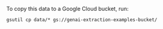 To copy this data to a Google Cloud bucket, run:

```
gsutil cp data/* gs://genai-extraction-examples-bucket/
```